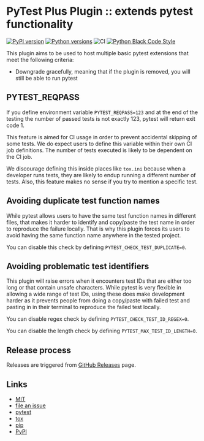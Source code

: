 # PyTest Plus Plugin :: extends pytest functionality

[![PyPI version](https://img.shields.io/pypi/v/pytest-plus.svg)](https://pypi.org/project/pytest-plus)
[![Python versions](https://img.shields.io/pypi/pyversions/pytest-plus.svg)](https://pypi.org/project/pytest-plus)
![CI](https://github.com/pytest-dev/pytest-plus/workflows/tox/badge.svg)
[![Python Black Code Style](https://img.shields.io/badge/code%20style-black-000000.svg)](https://github.com/python/black)

This plugin aims to be used to host multiple basic pytest extensions that meet
the following criteria:

- Downgrade gracefully, meaning that if the plugin is removed, you will still
  be able to run pytest

## PYTEST_REQPASS

If you define environment variable `PYTEST_REQPASS=123` and at the end of the
testing the number of passed tests is
not exactly 123, pytest will return exit code 1.

This feature is aimed for CI usage in order to prevent accidental skipping of
some tests. We do expect users to define this variable within their own CI job
definitions. The number of tests executed is likely to be dependent on the CI
job.

We discourage defining this inside places like `tox.ini` because when a
developer runs tests, they are likely to endup running a different number of
tests. Also, this feature makes no sense if you try to mention a specific test.

## Avoiding duplicate test function names

While pytest allows users to have the same test function names in different
files, that makes it harder to identify and copy/paste the test name in order
to reproduce the failure locally. That is why this plugin forces its users to
avoid having the same function name anywhere in the tested project.

You can disable this check by defining `PYTEST_CHECK_TEST_DUPLICATE=0`.

## Avoiding problematic test identifiers

This plugin will raise errors when it encounters test IDs that are either too
long or that contain unsafe characters. While pytest is very flexible in allowing
a wide range of test IDs, using these does make development harder as it prevents
people from doing a copy/paste with failed test and pasting in in their terminal
to reproduce the failed test locally.

You can disable regex check by defining `PYTEST_CHECK_TEST_ID_REGEX=0`.

You can disable the length check by defining `PYTEST_MAX_TEST_ID_LENGTH=0`.

## Release process

Releases are triggered from [GitHub Releases](https://github.com/pytest-dev/pytest-plus/releases)
page.

## Links

- [MIT](http://opensource.org/licenses/MIT)
- [file an issue](https://github.com/pytest-dev/pytest-plus/issues)
- [pytest](https://github.com/pytest-dev/pytest)
- [tox](https://tox.readthedocs.io/en/latest/)
- [pip](https://pypi.org/project/pip/)
- [PyPI](https://pypi.org/project)
